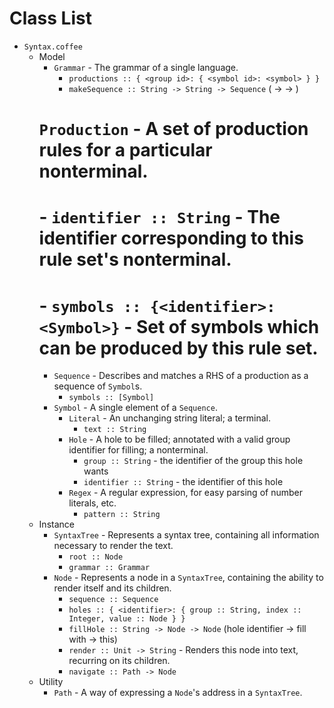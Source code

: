 Class List
==========

* `Syntax.coffee`
  * Model
    * `Grammar` - The grammar of a single language.
      - `productions :: { <group id>: { <symbol id>: <symbol> } }`
      - `makeSequence :: String -> String -> Sequence` (<group id> -> <sequence id> -> <sequence>)
    # `Production` - A set of production rules for a particular nonterminal.
    # - `identifier :: String` - The identifier corresponding to this rule set's nonterminal.
    # - `symbols :: {<identifier>: <Symbol>}` - Set of symbols which can be produced by this rule set.
    * `Sequence` - Describes and matches a RHS of a production as a sequence of `Symbol`s.
      - `symbols :: [Symbol]`
    * `Symbol` - A single element of a `Sequence`.
      * `Literal` - An unchanging string literal; a terminal.
        - `text :: String`
      * `Hole` - A hole to be filled; annotated with a valid group identifier for filling; a nonterminal.
        - `group :: String` - the identifier of the group this hole wants
        - `identifier :: String` - the identifier of this hole
      * `Regex` - A regular expression, for easy parsing of number literals, etc.
        - `pattern :: String`
  * Instance
    * `SyntaxTree` - Represents a syntax tree, containing all information necessary to render the text.
      - `root :: Node`
      - `grammar :: Grammar`
    * `Node` - Represents a node in a `SyntaxTree`, containing the ability to render itself and its children.
      - `sequence :: Sequence`
      - `holes :: { <identifier>: { group :: String, index :: Integer, value :: Node } }`
      - `fillHole :: String -> Node -> Node` (hole identifier -> fill with -> this)
      - `render :: Unit -> String` - Renders this node into text, recurring on its children.
      - `navigate :: Path -> Node`
  * Utility
    * `Path` - A way of expressing a `Node`'s address in a `SyntaxTree`.